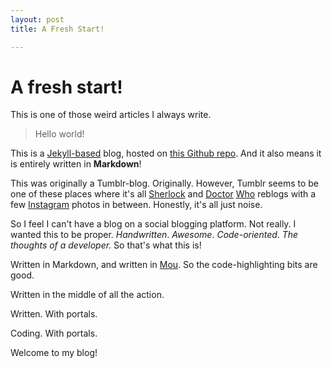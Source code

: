 ```yaml
---
layout: post
title: A Fresh Start!

---
```

# A fresh start!

This is one of those weird articles I always write.

> Hello world!

This is a [Jekyll-based](https://github.com/mojombo/jekyll) blog, hosted on [this Github repo](//github.com/jdrydn/codewithportals). And it also means it is entirely written in **Markdown**!

This was originally a Tumblr-blog. Originally. However, Tumblr seems to be one of these places where it's all [Sherlock](//jdryden.me/post/34106005090) and [Doctor](//jdryden.me/post/34021952128) [Who](//jdryden.me/post/30588525759/the-way-i-see-it-every-life-is-a-pile-of-good) reblogs with a few [Instagram](//jdryden.me/post/32885872630/we-made-pizza-we-made-pizza-taken-with) photos in between. Honestly, it's all just noise.

So I feel I can't have a blog on a social blogging platform. Not really. I wanted this to be proper. *Handwritten*. *Awesome*. *Code-oriented*. *The thoughts of a developer.* So that's what this is!

Written in Markdown, and written in [Mou](//mouapp.com). So the code-highlighting bits are good.

Written in the middle of all the action.

Written. With portals.

Coding. With portals.

Welcome to my blog!